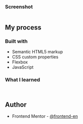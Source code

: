 ### Screenshot

![]()

## My process

### Built with

- Semantic HTML5 markup
- CSS custom properties
- Flexbox
- JavaScript

### What I learned


```


```

## Author
- Frontend Mentor - [@frontend-en](https://www.frontendmentor.io/profile/frontend-en)
